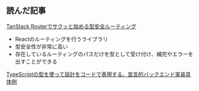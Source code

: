 ## 読んだ記事
[TanStack Routerでサクッと始める型安全ルーティング](https://zenn.dev/calloc134/articles/6680b272a2c2c5)
- Reactのルーティングを行うライブラリ
- 型安全性が非常に高い
- 存在しているルーティングのパスだけを型として受け付け、補完やエラーを出すことができる

[TypeScriptの型を使って設計をコードで表現する、宣言的バックエンド実装具体例](https://zenn.dev/chillnn_tech/articles/implementation-of-declarative-backend)